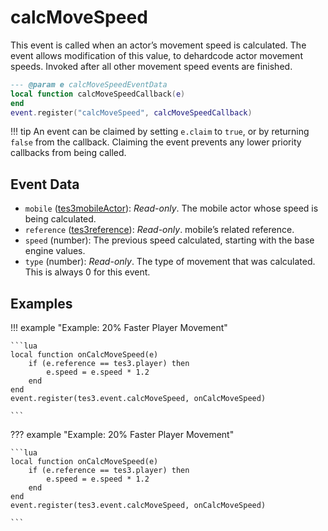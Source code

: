 # calcMoveSpeed

This event is called when an actor’s movement speed is calculated. The event allows modification of this value, to dehardcode actor movement speeds. Invoked after all other movement speed events are finished.

```lua
--- @param e calcMoveSpeedEventData
local function calcMoveSpeedCallback(e)
end
event.register("calcMoveSpeed", calcMoveSpeedCallback)
```

!!! tip
	An event can be claimed by setting `e.claim` to `true`, or by returning `false` from the callback. Claiming the event prevents any lower priority callbacks from being called.

## Event Data

* `mobile` ([tes3mobileActor](../../types/tes3mobileActor)): *Read-only*. The mobile actor whose speed is being calculated.
* `reference` ([tes3reference](../../types/tes3reference)): *Read-only*. mobile’s related reference.
* `speed` (number): The previous speed calculated, starting with the base engine values.
* `type` (number): *Read-only*. The type of movement that was calculated. This is always 0 for this event.

## Examples

!!! example "Example: 20% Faster Player Movement"

	```lua
	local function onCalcMoveSpeed(e)
	    if (e.reference == tes3.player) then
	        e.speed = e.speed * 1.2
	    end
	end
	event.register(tes3.event.calcMoveSpeed, onCalcMoveSpeed)

	```

??? example "Example: 20% Faster Player Movement"

	```lua
	local function onCalcMoveSpeed(e)
	    if (e.reference == tes3.player) then
	        e.speed = e.speed * 1.2
	    end
	end
	event.register(tes3.event.calcMoveSpeed, onCalcMoveSpeed)

	```

